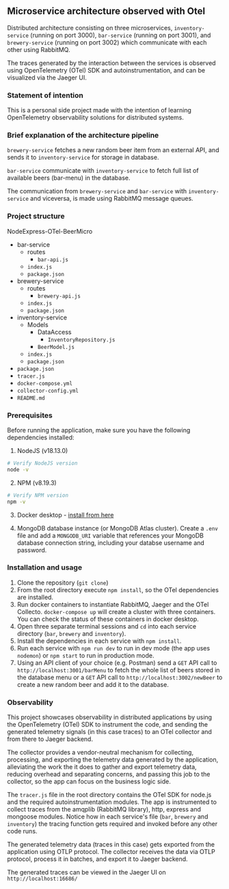 ## Microservice architecture observed with Otel
Distributed architecture consisting on three microservices, `inventory-service` (running on port 3000), `bar-service` (running on port 3001), and `brewery-service` (running on port 3002) which communicate with each other using RabbitMQ. 

The traces generated by the interaction between the services is observed using OpenTelemetry (OTel) SDK and autoinstrumentation, and can be visualized via the Jaeger UI.

### Statement of intention
This is a personal side project made with the intention of learning OpenTelemetry observability solutions for distributed systems.

### Brief explanation of the architecture pipeline
`brewery-service` fetches a new random beer item from an external API, and sends it to `inventory-service` for storage in database. 

`bar-service` communicate with `inventory-service` to fetch full list of available beers (bar-menu) in the database. 

The communication from `brewery-service` and `bar-service` with `inventory-service` and viceversa, is made using RabbitMQ message queues.

### Project structure
NodeExpress-OTel-BeerMicro
- bar-service
  - routes
    - `bar-api.js`
  - `index.js`
  - `package.json`
- brewery-service
  - routes
    - `brewery-api.js`
  - `index.js`
  - `package.json`
- inventory-service
  - Models
    - DataAccess
      - `InventoryRepository.js`
    - `BeerModel.js`
  - `index.js`
  - `package.json`
- `package.json`
- `tracer.js`
- `docker-compose.yml`
- `collector-config.yml`
- `README.md`      

### Prerequisites
Before running the application, make sure you have the following dependencies installed:

1. NodeJS (v18.13.0)
```bash
# Verify NodeJS version
node -v
```
2. NPM (v8.19.3)
```bash
# Verify NPM version
npm -v
```

3. Docker desktop - [install from here](https://docs.docker.com/desktop/install/mac-install/)

4. MongoDB database instance (or MongoDB Atlas cluster). Create a `.env` file and add a `MONGODB_URI` variable that references your MongoDB database connection string, including your databse username and password.

### Installation and usage
1. Clone the repository (`git clone`)
2. From the root directory execute `npm install`, so the OTel dependencies are installed.
3. Run docker containers to instantiate RabbitMQ, Jaeger and the OTel Collecto. `docker-compose up` will create a cluster with three containers. You can check the status of these containers in docker desktop.
3. Open three separate terminal sessions and `cd` into each service directory (`bar`, `brewery` and `inventory`).
4. Install the dependencies in each service with `npm install`.
5. Run each service with `npm run dev` to run in dev mode (the app uses `nodemon`) or `npm start` to run in production mode.  
6. Using an API client of your choice (e.g. Postman) send a `GET` API call to `http://localhost:3001/barMenu` to fetch the whole list of beers stored in the database menu or a `GET` API call to `http://localhost:3002/newBeer` to create a new random beer and add it to the database. 

### Observability
This project showcases observability in distributed applications by using the OpenTelemetry (OTel) SDK to instrument the code, and sending the generated telemetry signals (in this case traces) to an OTel collector and from there to Jaeger backend.

The collector provides a vendor-neutral mechanism for collecting, processing, and exporting the telemetry data generated by the application, alleviating the work the it does to gather and export telemetry data, reducing overhead and separating concerns, and passing this job to the collector, so the app can focus on the business logic side. 

The `tracer.js` file in the root directory contains the OTel SDK for node.js and the required autoinstrumentation modules. The app is instrumented to collect traces from the amqplib (RabbitMQ library), http, express and mongoose modules. Notice how in each service's file (`bar`, `brewery` and `inventory`) the tracing function gets required and invoked before any other code runs.

The generated telemetry data (traces in this case) gets exported from the application using OTLP protocol. The collector receives the data via OTLP protocol, process it in batches, and export it to Jaeger backend.

The generated traces can be viewed in the Jaeger UI on `http://localhost:16686/` 
